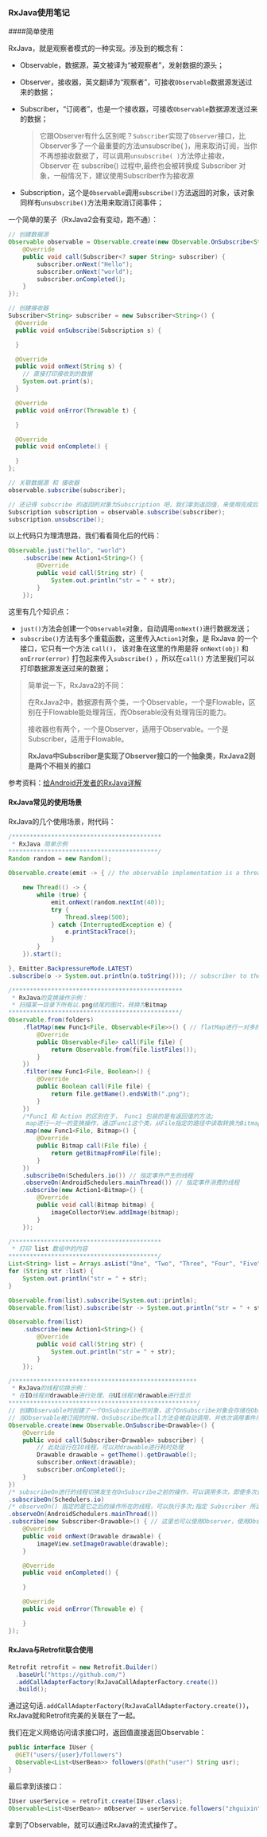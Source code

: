 ### RxJava使用笔记

####简单使用

RxJava，就是观察者模式的一种实现。涉及到的概念有：

- Observable，数据源，英文被译为“被观察者”，发射数据的源头；

- Observer，接收器，英文翻译为“观察者”，可接收`Observable`数据源发送过来的数据；

- Subscriber，“订阅者”，也是一个接收器，可接收`Observable`数据源发送过来的数据；

  >它跟Observer有什么区别呢？`Subscriber`实现了`Observer`接口，比Observer多了一个最重要的方法unsubscribe( )，用来取消订阅，当你不再想接收数据了，可以调用`unsubscribe( )`方法停止接收，Observer 在 subscribe() 过程中,最终也会被转换成 Subscriber 对象，一般情况下，建议使用Subscriber作为接收源

- Subscription，这个是`Observable`调用`subscribe()`方法返回的对象，该对象同样有`unsubscribe()`方法用来取消订阅事件；



一个简单的栗子（RxJava2会有变动，跑不通）：

```java
// 创建数据源
Observable observable = Observable.create(new Observable.OnSubscribe<String>() {
    @Override
    public void call(Subscriber<? super String> subscriber) {
        subscriber.onNext("Hello");
        subscriber.onNext("world");
        subscriber.onCompleted();
    }
});

// 创建接收器
Subscriber<String> subscriber = new Subscriber<String>() {
  @Override
  public void onSubscribe(Subscription s) {

  }

  @Override
  public void onNext(String s) {
    // 直接打印接收到的数据
    System.out.print(s);
  }

  @Override
  public void onError(Throwable t) {

  }

  @Override
  public void onComplete() {

  }
};

// 关联数据源 和 接收器
observable.subscribe(subscriber);

// 还记得 subscribe 的返回的对象为Subscription 吧，我们拿到返回值，来使用完成后取消订阅
Subscription subscription = observable.subscribe(subscriber);
subscription.unsubscribe();
```

以上代码只为理清思路，我们看看简化后的代码：

```java
Observable.just("hello", "world")
    .subscribe(new Action1<String>() {
        @Override
        public void call(String str) {
            System.out.println("str = " + str);
        }
    });
```

这里有几个知识点：

- `just()`方法会创建一个`Observable`对象，自动调用`onNext()`进行数据发送；
- `subscribe()`方法有多个重载函数，这里传入`Action1`对象，是 RxJava 的一个接口，它只有一个方法 `call()`， 该对象在这里的作用是将 `onNext(obj)` 和 `onError(error)` 打包起来传入`subscribe()` ，所以在`call()` 方法里我们可以打印数据源发送过来的数据；

> 简单说一下，RxJava2的不同：
>
> 在RxJava2中，数据源有两个类，一个Observable，一个是Flowable，区别在于Flowable能处理背压，而Obserable没有处理背压的能力。
>
> 接收器也有两个，一个是Observer，适用于Observable。一个是Subscriber，适用于Flowable。
>
> **RxJava中Subscriber是实现了Observer接口的一个抽象类，RxJava2则是两个不相关的接口**

参考资料：[给Android开发者的RxJava详解](http://gank.io/post/560e15be2dca930e00da1083#toc_27)

#### RxJava常见的使用场景

RxJava的几个使用场景，附代码：

```java
/******************************************
 * RxJava 简单示例
******************************************/
Random random = new Random();

Observable.create(emit -> { // the observable implementation is a thread that emits random integer 

    new Thread(() -> {
        while (true) {
            emit.onNext(random.nextInt(40));
            try {
                Thread.sleep(500);
            } catch (InterruptedException e) {
                e.printStackTrace();
            }
        }
    }).start();

}, Emitter.BackpressureMode.LATEST)
.subscribe(o -> System.out.println(o.toString())); // subscriber to the obserable

/************************************************
 * RxJava的变换操作示例：
 * 扫描某一目录下所有以.png结尾的图片，转换为Bitmap
************************************************/
Observable.from(folders)
    .flatMap(new Func1<File, Observable<File>>() { // flatMap进行一对多的转换
        @Override
        public Observable<File> call(File file) {
            return Observable.from(file.listFiles());
        }
    })
    .filter(new Func1<File, Boolean>() {
        @Override
        public Boolean call(File file) {
            return file.getName().endsWith(".png");
        }
    })
  	/*Func1 和 Action 的区别在于， Func1 包装的是有返回值的方法;
  	 map进行一对一的变换操作，通过Func1这个类，从File指定的路径中读取转换为Bitmap对象*/
    .map(new Func1<File, Bitmap>() {
        @Override
        public Bitmap call(File file) {
            return getBitmapFromFile(file);
        }
    })
    .subscribeOn(Schedulers.io()) // 指定事件产生的线程
    .observeOn(AndroidSchedulers.mainThread()) // 指定事件消费的线程
    .subscribe(new Action1<Bitmap>() {
        @Override
        public void call(Bitmap bitmap) {
            imageCollectorView.addImage(bitmap);
        }
    });

/******************************************
 * 打印 list 数组中的内容
******************************************/
List<String> list = Arrays.asList("One", "Two", "Three", "Four", "Five",null);
for (String str :list) {
    System.out.println("str = " + str);
}

Observable.from(list).subscribe(System.out::println);
Observable.from(list).subscribe(str -> System.out.println("str = " + str));

Observable.from(list)
    .subscribe(new Action1<String>() {
        @Override
        public void call(String str) {
            System.out.println("str = " + str);
        }
    });

/****************************************************
 * RxJava的线程切换示例：
 * 在IO线程对drawable进行处理，在UI线程对drawable进行显示
*****************************************************/
// 创建Observable时创建了一个OnSubscribe的对象，这个OnSubscribe对象会存储在ObServable对象中，
// 当Observable被订阅的时候，OnSubscribe的call方法会被自动调用，并依次调用事件序列。
Observable.create(new Observable.OnSubscribe<Drawable>() {
    @Override
    public void call(Subscriber<Drawable> subscriber) {
        // 此处运行在IO线程，可以对drawable进行耗时处理
        Drawable drawable = getTheme().getDrawable();
        subscriber.onNext(drawable);
        subscriber.onCompleted();
    }
})
/* subscribeOn进行的线程切换发生在OnSubscribe之前的操作，可以调用多次，即使多次调用，只有第一个起作用;指定Observable.OnSubscribe 被激活时所处的线程,或者叫做事件产生的线程 */
.subscribeOn(Schedulers.io)
/* observeOn() 指定的是它之后的操作所在的线程，可以执行多次;指定 Subscriber 所运行在的线程,或者叫做事件消费的线程 */
.observeOn(AndroidSchedulers.mainThread())
.subscribe(new Subscriber<Drawable>() { // 这里也可以使用Observer，使用Observer的话，也总是会先被转换成一个 Subscriber 再使用
    @Override
    public void onNext(Drawable drawable) {
        imageView.setImageDrawable(drawable);
    }

    @Override
    public void onCompleted() {

    }

    @Override
    public void onError(Throwable e) {

    }
});
```

#### RxJava与Retrofit联合使用

```java
Retrofit retrofit = new Retrofit.Builder()
  .baseUrl("https://github.com/")
  .addCallAdapterFactory(RxJavaCallAdapterFactory.create())
  .build();
```

通过这句话`.addCallAdapterFactory(RxJavaCallAdapterFactory.create())`，RxJava就和Retrofit完美的关联在了一起。

我们在定义网络访问请求接口时，返回值直接返回Observable：

```java
public interface IUser {
  @GET("users/{user}/followers")
  Observable<List<UserBean>> followers(@Path("user") String usr);
}
```

最后拿到该接口：

```java
IUser userService = retrofit.create(IUser.class);
Observable<List<UserBean>> mObserver = userService.followers("zhguixin");
```

拿到了Observable，就可以通过RxJava的流式操作了。